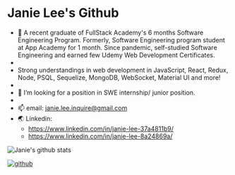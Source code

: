 # Janie Lee's Github
* 👋 A recent graduate of FullStack Academy's 6 months Software Engineering Program. Formerly, Software Engineering program student at App Academy for 1 month. Since pandemic, self-studied Software Engineering and earned few Udemy Web Development Certificates.
* 
* Strong understandings in web development in JavaScript, React, Redux, Node, PSQL, Sequelize, MongoDB, WebSocket, Material UI and more!
* 
* 💼 I’m looking for a position in SWE internship/ junior position.
* 
* 📫 email: janie.lee.inquire@gmail.com
* 🌏 Linkedin: 
  * https://www.linkedin.com/in/janie-lee-37a4811b9/
  * https://www.linkedin.com/in/janie-lee-8a24869a/




![Janie's github stats](https://github-readme-stats.vercel.app/api?username=janie-lee-developer)



[![github](https://cloud.githubusercontent.com/assets/17016297/18839843/0e06a67a-83d2-11e6-993a-b35a182500e0.png)][1]
<!-- [![facebook](https://cloud.githubusercontent.com/assets/17016297/18839836/0a06deb4-83d2-11e6-8078-1d0974af0f63.png)][2] -->

[1]: https://github.com/janie-lee-developer
<!-- [2]: https://www.linkedin.com/in/janie-lee-37a4811b9/ -->

